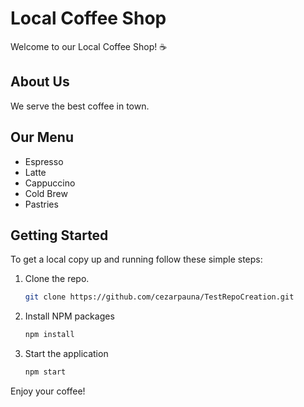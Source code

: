 # Local Coffee Shop

Welcome to our Local Coffee Shop! ☕

## About Us
We serve the best coffee in town.

## Our Menu
- Espresso
- Latte
- Cappuccino
- Cold Brew
- Pastries

## Getting Started
To get a local copy up and running follow these simple steps:
1. Clone the repo.
   ```sh
   git clone https://github.com/cezarpauna/TestRepoCreation.git
   ```
2. Install NPM packages
   ```sh
   npm install
   ```
3. Start the application
   ```sh
   npm start
   ```

Enjoy your coffee!